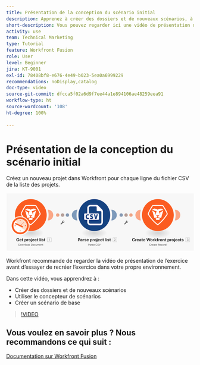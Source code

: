 ```yaml
---
title: Présentation de la conception du scénario initial
description: Apprenez à créer des dossiers et de nouveaux scénarios, à utiliser le concepteur de scénarios et à créer un scénario de base sur  [!DNL Adobe Workfront Fusion].
short-description: Vous pouvez regarder ici une vidéo de présentation d’exercice sur la création de scénarios.
activity: use
team: Technical Marketing
type: Tutorial
feature: Workfront Fusion
role: User
level: Beginner
jira: KT-9001
exl-id: 78408bf8-e676-4e49-b023-5ea0a6999229
recommendations: noDisplay,catalog
doc-type: video
source-git-commit: dfcca5f02a6d9f7ee44a1e894106ae48259eea91
workflow-type: ht
source-wordcount: '108'
ht-degree: 100%

---
```


# Présentation de la conception du scénario initial

Créez un nouveau projet dans Workfront pour chaque ligne du fichier CSV de la liste des projets.

![Image du scénario Fusion](assets/understand-the-basics-1.png)

Workfront recommande de regarder la vidéo de présentation de l’exercice avant d’essayer de recréer l’exercice dans votre propre environnement.

Dans cette vidéo, vous apprendrez à :

* Créer des dossiers et de nouveaux scénarios
* Utiliser le concepteur de scénarios
* Créer un scénario de base

>[!VIDEO](https://video.tv.adobe.com/v/335261/?quality=12&learn=on&enablevpops)


## Vous voulez en savoir plus ? Nous recommandons ce qui suit :

[Documentation sur Workfront Fusion](https://experienceleague.adobe.com/fr/docs/workfront-fusion/using/get-started-with-fusion/understand-workfront-fusion/workfront-fusion-overview)
